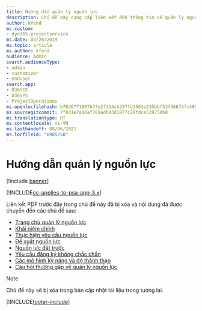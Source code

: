 ```yaml
---
title: Hướng dẫn quản lý nguồn lực
description: Chủ đề này cung cấp liên kết đến thông tin về quản lý nguồn lực trong Project Service Automation
author: kfend
ms.custom:
- dyn365-projectservice
ms.date: 03/28/2019
ms.topic: article
ms.author: kfend
audience: Admin
search.audienceType:
- admin
- customizer
- enduser
search.app:
- D365CE
- D365PS
- ProjectOperations
ms.openlocfilehash: b78d6771807b77e2f314cb297fd3563e235bbf53756673fc480df09e9b84dbbf
ms.sourcegitcommit: 7f8d1e7a16af769adb43d1877c28fdce53975db8
ms.translationtype: HT
ms.contentlocale: vi-VN
ms.lasthandoff: 08/06/2021
ms.locfileid: "6985258"
---
```

# <a name="resource-management-guide"></a>Hướng dẫn quản lý nguồn lực

[!include [banner](../../includes/psa-now-project-operations.md)]

[!INCLUDE[cc-applies-to-psa-app-3.x](../../includes/cc-applies-to-psa-app-3x.md)]

Liên kết PDF trước đây trong chủ đề này đã bị xóa và nội dung đã được chuyển đến các chủ đề sau:

- [Trang chủ quản lý nguồn lực](../resource-management-home-page.md)
- [Khái niệm chính](../reports-key-concepts.md)
- [Thực hiện yêu cầu nguồn lực](../resource-management-fulfill-requests.md)
- [Đề xuất nguồn lực](../resource-management-propose-resources.md)
- [Nguồn lực đặt trước](../resource-management-book-resources-scheduleboard.md)
- [Yêu cầu đăng ký không chắc chắn](../resource-management-softbook-requirements.md)
- [Các mô hình kỹ năng và độ thành thạo](../resource-management-skills-proficiency.md)
- [Câu hỏi thường gặp về quản lý nguồn lực](../resource-management-faq.md)

> [!NOTE]
> Chủ đề này sẽ bị xóa trong bản cập nhật tài liệu trong tương lai. 


[!INCLUDE[footer-include](../../includes/footer-banner.md)]